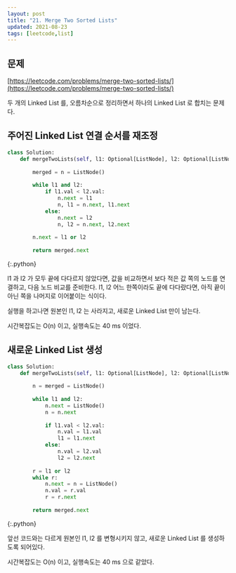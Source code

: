 ```yaml
---
layout: post
title: "21. Merge Two Sorted Lists"
updated: 2021-08-23
tags: [leetcode,list]
---
```


## 문제

[https://leetcode.com/problems/merge-two-sorted-lists/](https://leetcode.com/problems/merge-two-sorted-lists/)

두 개의 Linked List 를, 오름차순으로 정리하면서 하나의 Linked List 로 합치는 문제다.

## 주어진 Linked List 연결 순서를 재조정

```py
class Solution:
    def mergeTwoLists(self, l1: Optional[ListNode], l2: Optional[ListNode]) -> Optional[ListNode]:
        
        merged = n = ListNode()
        
        while l1 and l2:
            if l1.val < l2.val:
                n.next = l1
                n, l1 = n.next, l1.next
            else:
                n.next = l2
                n, l2 = n.next, l2.next
                
        n.next = l1 or l2
        
        return merged.next
```
{:.python}

l1 과 l2 가 모두 끝에 다다르지 않았다면, 값을 비교하면서 보다 적은 값 쪽의 노드를 연결하고, 다음 노드 비교를 준비한다. l1, l2 어느 한쪽이라도 끝에 다다랐다면, 아직 끝이 아닌 쪽을 나머지로 이어붙이는 식이다.

실행을 하고나면 원본인 l1, l2 는 사라지고, 새로운 Linked List 만이 남는다.

시간복잡도는 O(n) 이고, 실행속도는 40 ms 이었다.

## 새로운 Linked List 생성

```py
class Solution:
    def mergeTwoLists(self, l1: Optional[ListNode], l2: Optional[ListNode]) -> Optional[ListNode]:
        
        n = merged = ListNode()
        
        while l1 and l2:
            n.next = ListNode()
            n = n.next
            
            if l1.val < l2.val:
                n.val = l1.val
                l1 = l1.next
            else:
                n.val = l2.val
                l2 = l2.next
                
        r = l1 or l2
        while r:
            n.next = n = ListNode()
            n.val = r.val
            r = r.next
        
        return merged.next
```
{:.python}

앞선 코드와는 다르게 원본인 l1, l2 를 변형시키지 않고, 새로운 Linked List 를 생성하도록 되어있다.

시간복잡도는 O(n) 이고, 실행속도는 40 ms 으로 같았다.
